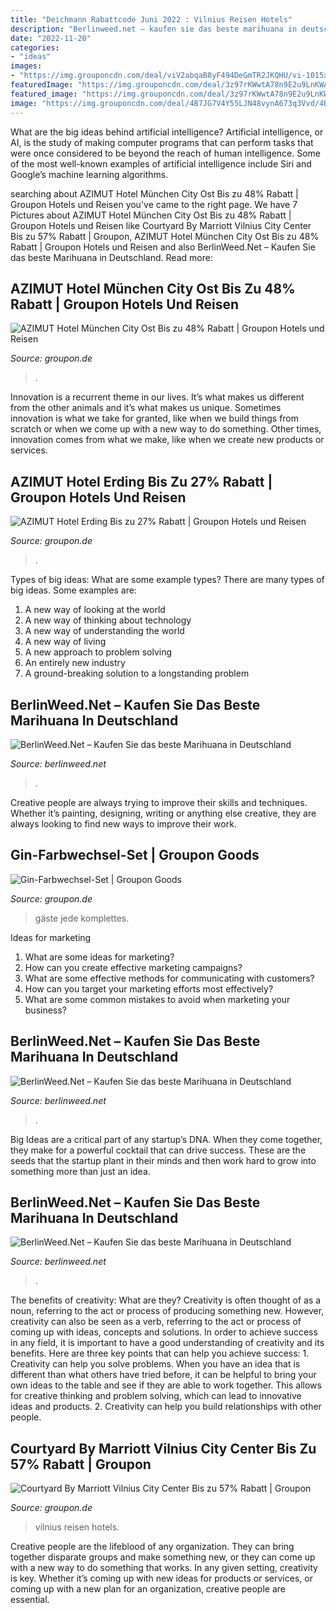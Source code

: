 ```yaml
---
title: "Deichmann Rabattcode Juni 2022 : Vilnius Reisen Hotels"
description: "Berlinweed.net – kaufen sie das beste marihuana in deutschland"
date: "2022-11-20"
categories:
- "ideas"
images:
- "https://img.grouponcdn.com/deal/viV2abqaB8yF494DeGmTR2JKQHU/vi-1015x609/v1/c870x524.jpg"
featuredImage: "https://img.grouponcdn.com/deal/3z97rKWwtA78n9E2u9LnKWAf2tgk/3z-2808x1872/v1/c870x524.jpg"
featured_image: "https://img.grouponcdn.com/deal/3z97rKWwtA78n9E2u9LnKWAf2tgk/3z-2808x1872/v1/c870x524.jpg"
image: "https://img.grouponcdn.com/deal/4B7JG7V4Y55LJN48vynA673q3Vvd/4B-1024x615/v1/c870x524.jpg"
---
```



What are the big ideas behind artificial intelligence?
Artificial intelligence, or AI, is the study of making computer programs that can perform tasks that were once considered to be beyond the reach of human intelligence. Some of the most well-known examples of artificial intelligence include Siri and Google’s machine learning algorithms.

	

		
searching about AZIMUT Hotel München City Ost Bis zu 48% Rabatt | Groupon Hotels und Reisen you've came to the right page. We have 7 Pictures about AZIMUT Hotel München City Ost Bis zu 48% Rabatt | Groupon Hotels und Reisen like Courtyard By Marriott Vilnius City Center Bis zu 57% Rabatt | Groupon, AZIMUT Hotel München City Ost Bis zu 48% Rabatt | Groupon Hotels und Reisen and also BerlinWeed.Net – Kaufen Sie das beste Marihuana in Deutschland. Read more:
		
    
## AZIMUT Hotel München City Ost Bis Zu 48% Rabatt | Groupon Hotels Und Reisen

<img loading=lazy src="https://img.grouponcdn.com/deal/45jD1MzGt4QB3N6Kk2o4yXrm48Ed/45-2048x1229/v1/c870x524.jpg" onerror="this.onerror=null;this.src='https://tse3.mm.bing.net/th?id=OIP.z61NYbUwaOkQKwmIk5IA4QHaEd&amp;pid=15.1';" alt="AZIMUT Hotel München City Ost Bis zu 48% Rabatt | Groupon Hotels und Reisen">

_Source: groupon.de_

>. 

	

Innovation is a recurrent theme in our lives. It’s what makes us different from the other animals and it’s what makes us unique. Sometimes innovation is what we take for granted, like when we build things from scratch or when we come up with a new way to do something. Other times, innovation comes from what we make, like when we create new products or services.

    
## AZIMUT Hotel Erding Bis Zu 27% Rabatt | Groupon Hotels Und Reisen

<img loading=lazy src="https://img.grouponcdn.com/deal/3z97rKWwtA78n9E2u9LnKWAf2tgk/3z-2808x1872/v1/c870x524.jpg" onerror="this.onerror=null;this.src='https://tse4.mm.bing.net/th?id=OIP.5ktsgB4XxMfFYbKaM-gvPwHaEd&amp;pid=15.1';" alt="AZIMUT Hotel Erding Bis zu 27% Rabatt | Groupon Hotels und Reisen">

_Source: groupon.de_

>. 

	

Types of big ideas: What are some example types?
There are many types of big ideas. Some examples are:
1. A new way of looking at the world 
2. A new way of thinking about technology 
3. A new way of understanding the world 
4. A new way of living 
5. A new approach to problem solving 
6. An entirely new industry 
7. A ground-breaking solution to a longstanding problem 

    
## BerlinWeed.Net – Kaufen Sie Das Beste Marihuana In Deutschland

<img loading=lazy src="http://comprarmarihuanamadrid.es/wp-content/uploads/2021/01/Diseno-sin-titulo-2021-01-25T170438.879.jpg" onerror="this.onerror=null;this.src='https://tse1.mm.bing.net/th?id=OIP.Rc0ZhekF0GUQ349TMBX1pAAAAA&amp;pid=15.1';" alt="BerlinWeed.Net – Kaufen Sie das beste Marihuana in Deutschland">

_Source: berlinweed.net_

>. 

	

Creative people are always trying to improve their skills and techniques. Whether it’s painting, designing, writing or anything else creative, they are always looking to find new ways to improve their work.

    
## Gin-Farbwechsel-Set | Groupon Goods

<img loading=lazy src="https://img.grouponcdn.com/deal/viV2abqaB8yF494DeGmTR2JKQHU/vi-1015x609/v1/c870x524.jpg" onerror="this.onerror=null;this.src='https://tse4.mm.bing.net/th?id=OIP.panjTGeatIUctv6yzXo0JgHaEd&amp;pid=15.1';" alt="Gin-Farbwechsel-Set | Groupon Goods">

_Source: groupon.de_

>gäste jede komplettes. 

	

Ideas for marketing
1. What are some ideas for marketing? 
2. How can you create effective marketing campaigns? 
3. What are some effective methods for communicating with customers? 
4. How can you target your marketing efforts most effectively? 
5. What are some common mistakes to avoid when marketing your business?

    
## BerlinWeed.Net – Kaufen Sie Das Beste Marihuana In Deutschland

<img loading=lazy src="https://berlinweed.net/wp-content/uploads/2021/07/image-2.png" onerror="this.onerror=null;this.src='https://tse1.mm.bing.net/th?id=OIP.NAfuL8GWBUJ0eja0LfNceQHaFR&amp;pid=15.1';" alt="BerlinWeed.Net – Kaufen Sie das beste Marihuana in Deutschland">

_Source: berlinweed.net_

>. 

	

Big Ideas are a critical part of any startup’s DNA. When they come together, they make for a powerful cocktail that can drive success. These are the seeds that the startup plant in their minds and then work hard to grow into something more than just an idea. 

    
## BerlinWeed.Net – Kaufen Sie Das Beste Marihuana In Deutschland

<img loading=lazy src="http://comprarmarihuanamadrid.es/wp-content/uploads/2021/02/Diseno-sin-titulo-2021-02-18T205049.895.jpg" onerror="this.onerror=null;this.src='https://tse3.mm.bing.net/th?id=OIP.PEZAY99XenRrvvDhMxeF7AAAAA&amp;pid=15.1';" alt="BerlinWeed.Net – Kaufen Sie das beste Marihuana in Deutschland">

_Source: berlinweed.net_

>. 

	

The benefits of creativity: What are they?
Creativity is often thought of as a noun, referring to the act or process of producing something new. However, creativity can also be seen as a verb, referring to the act or process of coming up with ideas, concepts and solutions. In order to achieve success in any field, it is important to have a good understanding of creativity and its benefits. Here are three key points that can help you achieve success: 1. Creativity can help you solve problems. When you have an idea that is different than what others have tried before, it can be helpful to bring your own ideas to the table and see if they are able to work together. This allows for creative thinking and problem solving, which can lead to innovative ideas and products. 2. Creativity can help you build relationships with other people.

    
## Courtyard By Marriott Vilnius City Center Bis Zu 57% Rabatt | Groupon

<img loading=lazy src="https://img.grouponcdn.com/deal/4B7JG7V4Y55LJN48vynA673q3Vvd/4B-1024x615/v1/c870x524.jpg" onerror="this.onerror=null;this.src='https://tse4.mm.bing.net/th?id=OIP.Vn2rrNkinqSn2nXz_S7ObQHaEd&amp;pid=15.1';" alt="Courtyard By Marriott Vilnius City Center Bis zu 57% Rabatt | Groupon">

_Source: groupon.de_

>vilnius reisen hotels. 

	

Creative people are the lifeblood of any organization. They can bring together disparate groups and make something new, or they can come up with a new way to do something that works. In any given setting, creativity is key. Whether it’s coming up with new ideas for products or services, or coming up with a new plan for an organization, creative people are essential.

